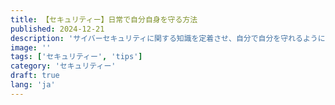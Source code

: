 ```yaml
---
title: 【セキュリティー】日常で自分自身を守る方法
published: 2024-12-21
description: 'サイバーセキュリティに関する知識を定着させ、自分で自分を守れるようにする。'
image: ''
tags: ['セキュリティー', 'tips']
category: 'セキュリティー'
draft: true
lang: 'ja'
---
```


# 